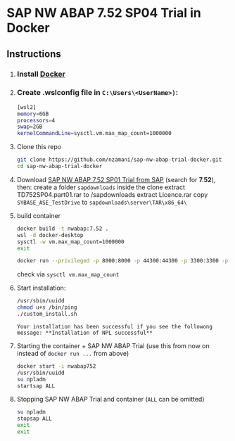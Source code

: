 # SAP NW ABAP 7.52 SP04 Trial in Docker

## Instructions

1. ### Install [Docker](https://www.docker.com/community-edition)

1. ### Create .wslconfig file in `C:\Users\<UserName>)`:
    ```sh
    [wsl2]
    memory=6GB
    processors=4
    swap=2GB
    kernelCommandLine=sysctl.vm.max_map_count=1000000
     ```
        
1. Clone this repo

    ```sh
    git clone https://github.com/nzamani/sap-nw-abap-trial-docker.git
    cd sap-nw-abap-trial-docker
    ```
    
1. Download [SAP NW ABAP 7.52 SP01 Trial from SAP](https://developers.sap.com/germany/trials-downloads.html) (search for **7.52**), then:
    create a folder `sapdownloads` inside the clone
    extract TD752SP04.part01.rar to /sapdownloads
    extract Licence.rar
    copy `SYBASE_ASE_TestDrive` to `sapdownloads\server\TAR\x86_64\`
  
1. build container
    ```sh
    docker build -t nwabap:7.52 .
    wsl -d docker-desktop  
    sysctl -w vm.max_map_count=1000000  
    exit  
    ```

    ```sh
    docker run --privileged -p 8000:8000 -p 44300:44300 -p 3300:3300 -p 3200:3200 -h vhcalnplci --name nwabap752 -it nwabap:7.52 /bin/bash
    ```
    
    check via `sysctl vm.max_map_count` 

1. Start installation:
    ```sh
    /usr/sbin/uuidd
    chmod u+s /bin/ping
    ./custom_install.sh
    ```
    
   `Your installation has been successful if you see the followong message: **Installation of NPL successful**`

1. Starting the container + SAP NW ABAP Trial (use this from now on instead of `docker run ...` from above)

    ```sh
    docker start -i nwabap752
    /usr/sbin/uuidd
    su npladm
    startsap ALL
    ```

1. Stopping SAP NW ABAP Trial and container (`ALL` can be omitted)

    ```sh
    su npladm
    stopsap ALL
    exit
    exit
    ```
